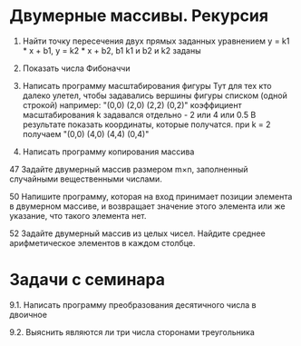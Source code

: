 # Двумерные массивы. Рекурсия

1. Найти точку пересечения двух прямых заданных уравнением y = k1 * x + b1, y = k2 * x + b2, b1 k1 и b2 и k2 заданы
2. Показать числа Фибоначчи
3. Написать программу масштабирования фигуры
Тут для тех кто далеко улетел, чтобы задавались вершины фигуры списком (одной строкой)
например: "(0,0) (2,0) (2,2) (0,2)"
коэффициент масштабирования k задавался отдельно - 2 или 4 или 0.5
В результате показать координаты, которые получатся.
при k = 2 получаем "(0,0) (4,0) (4,4) (0,4)"

4. Написать программу копирования массива

47 Задайте двумерный массив размером m×n, заполненный случайными вещественными числами.

50 Напишите программу, которая на вход принимает позиции элемента в двумерном массиве, и возвращает значение этого элемента или же указание, что такого элемента нет.

52 Задайте двумерный массив из целых чисел. Найдите среднее арифметическое элементов в каждом столбце.

# Задачи с семинара

 9.1. Написать программу преобразования десятичного числа в двоичное
 
 9.2. Выяснить являются ли три числа сторонами треугольника